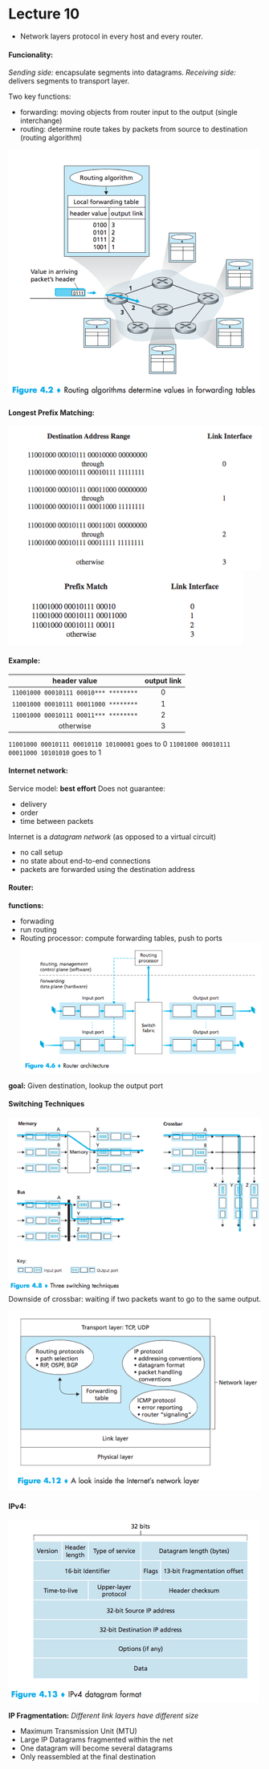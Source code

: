 # Lecture 10 #

- Network layers protocol in every host and every router.
#### Funcionality: ####
_Sending side:_ encapsulate segments into datagrams.
_Receiving side:_ delivers segments to transport layer.

Two key functions:
- forwarding: moving objects from router input to the output (single interchange)
- routing: determine route takes by packets from source to destination (routing algorithm)

![f-4-2](f-4-2.png)

#### Longest Prefix Matching: ####

![lpm-1](lpm-1.png)
![lpm-2](lpm-2.png)

#### Example: ####
|header value|output link|
|:-:|:-:|
|`11001000 00010111 00010*** ********`|0|
|`11001000 00010111 00011000 ********`|1|
|`11001000 00010111 00011*** ********`|2|
|otherwise|3|

`11001000 00010111 00010110 10100001` goes to 0
`11001000 00010111 00011000 10101010` goes to 1

#### Internet network: ####
Service model: **best effort**
Does not guarantee:
- delivery
- order
- time between packets

Internet is a _datagram network_ (as opposed to a virtual circuit)
- no call setup
- no state about end-to-end connections
- packets are forwarded using the destination address

#### Router: ####
**functions:**
- forwading
- run routing
- Routing processor: compute forwarding tables, push to ports
![f-4-6](f-4-6.png)

**goal:** Given destination, lookup the output port

#### Switching Techniques ####
![f-4-8](f-4-8.png)
Downside of crossbar: waiting if two packets want to go to the same output.

![f-4-12](f-4-12.png)

#### IPv4: ####
![f-4-13](f-4-13.png)

**IP Fragmentation:**
_Different link layers have different size_
- Maximum Transmission Unit (MTU)
- Large IP Datagrams fragmented within the net
- One datagram will become several datagrams
- Only reassembled at the final destination
